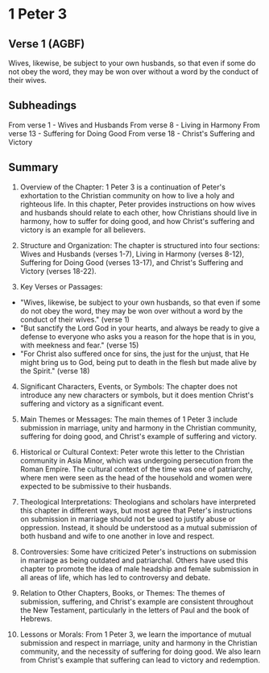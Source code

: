 # 1 Peter 3

## Verse 1 (AGBF)

Wives, likewise, be subject to your own husbands, so that even if some do not obey the word, they may be won over without a word by the conduct of their wives.

## Subheadings

From verse 1 - Wives and Husbands
From verse 8 - Living in Harmony
From verse 13 - Suffering for Doing Good
From verse 18 - Christ's Suffering and Victory

## Summary

1. Overview of the Chapter:
1 Peter 3 is a continuation of Peter's exhortation to the Christian community on how to live a holy and righteous life. In this chapter, Peter provides instructions on how wives and husbands should relate to each other, how Christians should live in harmony, how to suffer for doing good, and how Christ's suffering and victory is an example for all believers.

2. Structure and Organization:
The chapter is structured into four sections: Wives and Husbands (verses 1-7), Living in Harmony (verses 8-12), Suffering for Doing Good (verses 13-17), and Christ's Suffering and Victory (verses 18-22).

3. Key Verses or Passages:
- "Wives, likewise, be subject to your own husbands, so that even if some do not obey the word, they may be won over without a word by the conduct of their wives." (verse 1)
- "But sanctify the Lord God in your hearts, and always be ready to give a defense to everyone who asks you a reason for the hope that is in you, with meekness and fear." (verse 15)
- "For Christ also suffered once for sins, the just for the unjust, that He might bring us to God, being put to death in the flesh but made alive by the Spirit." (verse 18)

4. Significant Characters, Events, or Symbols:
The chapter does not introduce any new characters or symbols, but it does mention Christ's suffering and victory as a significant event.

5. Main Themes or Messages:
The main themes of 1 Peter 3 include submission in marriage, unity and harmony in the Christian community, suffering for doing good, and Christ's example of suffering and victory.

6. Historical or Cultural Context:
Peter wrote this letter to the Christian community in Asia Minor, which was undergoing persecution from the Roman Empire. The cultural context of the time was one of patriarchy, where men were seen as the head of the household and women were expected to be submissive to their husbands.

7. Theological Interpretations:
Theologians and scholars have interpreted this chapter in different ways, but most agree that Peter's instructions on submission in marriage should not be used to justify abuse or oppression. Instead, it should be understood as a mutual submission of both husband and wife to one another in love and respect.

8. Controversies:
Some have criticized Peter's instructions on submission in marriage as being outdated and patriarchal. Others have used this chapter to promote the idea of male headship and female submission in all areas of life, which has led to controversy and debate.

9. Relation to Other Chapters, Books, or Themes:
The themes of submission, suffering, and Christ's example are consistent throughout the New Testament, particularly in the letters of Paul and the book of Hebrews.

10. Lessons or Morals:
From 1 Peter 3, we learn the importance of mutual submission and respect in marriage, unity and harmony in the Christian community, and the necessity of suffering for doing good. We also learn from Christ's example that suffering can lead to victory and redemption.